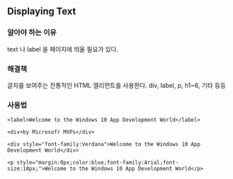 ## Displaying Text

### 알아야 하는 이유

text 나 label 을 페이지에 띄울 필요가 있다.

### 해결책

글자를 보여주는 전통적인 HTML 엘리먼트를 사용한다.
div, label, p, h1~6, 기타 등등

### 사용법

```
<label>Welcome to the Windows 10 App Development World</label>
```

```
<div>by Microsofr MVPs</div>
```

```
<div style="font-family:Verdana">Welcome to the Windows 10 App Development World</div>
```

```
<p style="margin:0px;color:blue;font-family:Arial;font-size:18px;">Welcome to the Windows 10 App Development World</p>
```